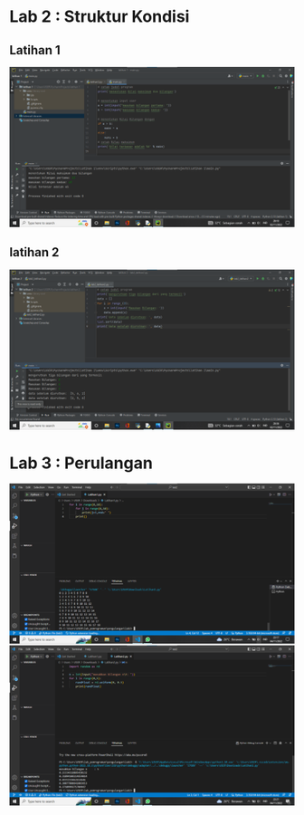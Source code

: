 # Lab 2 : Struktur Kondisi
## Latihan 1
![Gambar 1](lab2/lab2_latihan1.png)
## latihan 2
![Gambar 2](lab2/lab2_latihan2.png)

# Lab 3 : Perulangan
![Gambar 3](lab2/lab3_latihan1.png)
![Gambar 4](lab2/lab3_latihan2.png)